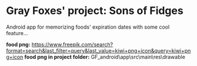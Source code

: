 # Gray Foxes' project: Sons of Fidges
Android app for memorizing foods' expiration dates with some cool feature...


**food png:** https://www.freepik.com/search?format=search&last_filter=query&last_value=kiwi+png+icon&query=kiwi+png+icon
**food png in project folder:** GF_android\app\src\main\res\drawable
